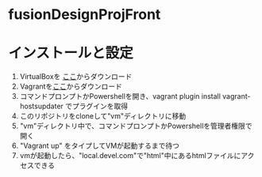 # fusionDesignProjFront
# インストールと設定
1. VirtualBoxを [ここ](https://www.virtualbox.org/wiki/Downloads)からダウンロード
2. Vagrantを[ここ](https://www.vagrantup.com/downloads.html)からダウンロード
3. コマンドプロンプトかPowershellを開き、vagrant plugin install vagrant-hostsupdater でプラグインを取得
4. このリポジトリをcloneして"vm"ディレクトリに移動
5. "vm"ディレクトリ中で、コマンドプロンプトかPowershellを管理者権限で開く
6. "Vagrant up" をタイプしてVMが起動するまで待つ
7. vmが起動したら、"local.devel.com"で"html"中にあるhtmlファイルにアクセスできる
